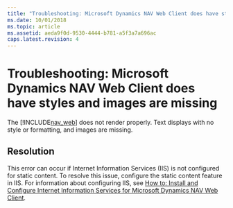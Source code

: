 ```yaml
---
title: "Troubleshooting: Microsoft Dynamics NAV Web Client does have styles and images are missing"
ms.date: 10/01/2018
ms.topic: article
ms.assetid: aeda9f0d-9530-4444-b781-a5f3a7a696ac
caps.latest.revision: 4
---
```

# Troubleshooting: Microsoft Dynamics NAV Web Client does have styles and images are missing
The [!INCLUDE[nav_web](includes/nav_web_md.md)] does not render properly. Text displays with no style or formatting, and images are missing.  
  
## Resolution  
 This error can occur if Internet Information Services \(IIS\) is not configured for static content. To resolve this issue, configure the static content feature in IIS. For information about configuring IIS, see [How to: Install and Configure Internet Information Services for Microsoft Dynamics NAV Web Client](How-to--Install-and-Configure-Internet-Information-Services-for-Microsoft-Dynamics-NAV-Web-Client.md).

